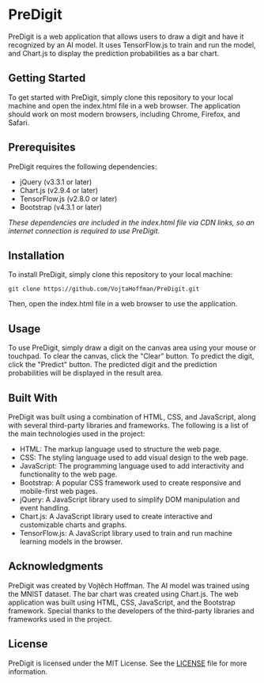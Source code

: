# PreDigit
PreDigit is a web application that allows users to draw a digit and have it recognized by an AI model. It uses TensorFlow.js to train and run the model, and Chart.js to display the prediction probabilities as a bar chart.

## Getting Started
To get started with PreDigit, simply clone this repository to your local machine and open the index.html file in a web browser. The application should work on most modern browsers, including Chrome, Firefox, and Safari.

## Prerequisites
PreDigit requires the following dependencies:
* jQuery (v3.3.1 or later)
* Chart.js (v2.9.4 or later)
* TensorFlow.js (v2.8.0 or later)
* Bootstrap (v4.3.1 or later)

*These dependencies are included in the index.html file via CDN links, so an internet connection is required to use PreDigit.*

## Installation
To install PreDigit, simply clone this repository to your local machine:

`git clone https://github.com/VojtaHoffman/PreDigit.git`

Then, open the index.html file in a web browser to use the application.

## Usage
To use PreDigit, simply draw a digit on the canvas area using your mouse or touchpad. To clear the canvas, click the "Clear" button. To predict the digit, click the "Predict" button. The predicted digit and the prediction probabilities will be displayed in the result area.

## Built With
PreDigit was built using a combination of HTML, CSS, and JavaScript, along with several third-party libraries and frameworks. The following is a list of the main technologies used in the project:

* HTML: The markup language used to structure the web page.
* CSS: The styling language used to add visual design to the web page.
* JavaScript: The programming language used to add interactivity and functionality to the web page.
* Bootstrap: A popular CSS framework used to create responsive and mobile-first web pages.
* jQuery: A JavaScript library used to simplify DOM manipulation and event handling.
* Chart.js: A JavaScript library used to create interactive and customizable charts and graphs.
* TensorFlow.js: A JavaScript library used to train and run machine learning models in the browser.

## Acknowledgments
PreDigit was created by Vojtěch Hoffman. The AI model was trained using the MNIST dataset. The bar chart was created using Chart.js. The web application was built using HTML, CSS, JavaScript, and the Bootstrap framework. Special thanks to the developers of the third-party libraries and frameworks used in the project.

## License
  PreDigit is licensed under the MIT License. See the [LICENSE](/LICENSE.md) file for more information.
